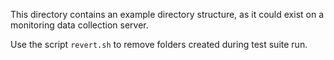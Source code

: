 This directory contains an example directory structure, as it could exist on a monitoring data collection server.

Use the script `revert.sh` to remove folders created during test suite run.

